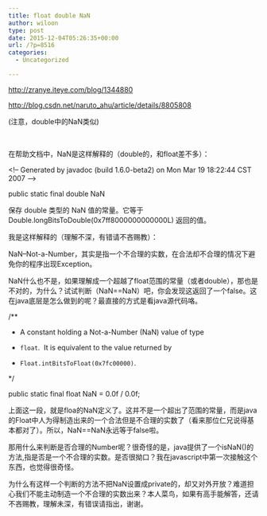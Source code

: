 ```yaml
---
title: float double NaN
author: wiloon
type: post
date: 2015-12-04T05:26:35+00:00
url: /?p=8516
categories:
  - Uncategorized

---
```

http://zranye.iteye.com/blog/1344880

http://blog.csdn.net/naruto_ahu/article/details/8805808

(注意，double中的NaN类似)

&nbsp;

在帮助文档中，NaN是这样解释的（double的，和float差不多）：

<!&#8211; Generated by javadoc (build 1.6.0-beta2) on Mon Mar 19 18:22:44 CST 2007 &#8211;>

<noscript></noscript>public static final double NaN

保存 double 类型的 NaN 值的常量。它等于 Double.longBitsToDouble(0x7ff8000000000000L) 返回的值。
  
我是这样解释的（理解不深，有错请不吝赐教）：
  
NaN&#8211;Not-a-Number，其实是指一个不合理的实数，在合法却不合理的情况下避免你的程序出现Exception。
  
NaN什么也不是，如果理解成一个超越了float范围的常量（或者double），那也是不对的，为什么？试试判断（NaN==NaN）吧，你会发现这返回了一个false。这在java底层是怎么做到的呢？最直接的方式是看java源代码咯。
  
/**
  
* A constant holding a Not-a-Number (NaN) value of type
  
* <code>float</code>.  It is equivalent to the value returned by
  
* <code>Float.intBitsToFloat(0x7fc00000)</code>.
  
*/
  
public static final float NaN = 0.0f / 0.0f;
  
上面这一段，就是floa的NaN定义了。这并不是一个超出了范围的常量，而是java的Float中人为得制造出来的一个合法但是不合理的实数了（看来那位仁兄说得基本都对了）。所以，NaN==NaN永远等于false啦。
  
那用什么来判断是否合理的Number呢？很奇怪的是，java提供了一个isNaN()的方法,指是否是一个不合理的实数。是否很拗口？我在javascript中第一次接触这个东西，也觉得很奇怪。
  
为什么有这样一个判断的方法不把NaN设置成private的，却又对外开放？难道担心我们不能主动制造一个不合理的实数出来？本人菜鸟，如果有高手能解答，还请不吝赐教，理解未深，有错误请指出，谢谢。